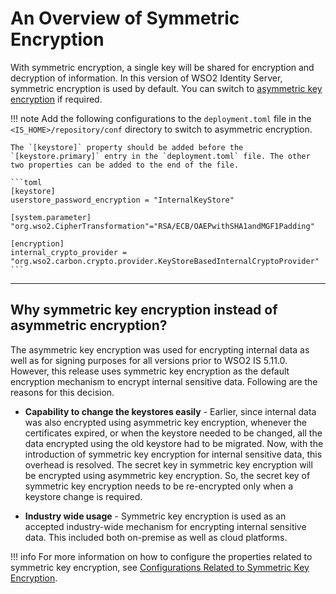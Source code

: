 # An Overview of Symmetric Encryption

With symmetric encryption, a single key will be shared for encryption and decryption of information. In this version of WSO2 Identity Server, symmetric encryption is used by default. You can switch to [asymmetric key encryption](../../../deploy/security/use-asymmetric-encryption) if required.


!!! note 
	Add the following configurations to the `deployment.toml` file in the `<IS_HOME>/repository/conf` directory to switch to asymmetric encryption.

	The `[keystore]` property should be added before the `[keystore.primary]` entry in the `deployment.toml` file. The other two properties can be added to the end of the file. 

	```toml
	[keystore]
	userstore_password_encryption = "InternalKeyStore"

	[system.parameter]
	"org.wso2.CipherTransformation"="RSA/ECB/OAEPwithSHA1andMGF1Padding"

	[encryption]
	internal_crypto_provider = "org.wso2.carbon.crypto.provider.KeyStoreBasedInternalCryptoProvider"
	```

---

## Why symmetric key encryption instead of asymmetric encryption?

The asymmetric key encryption was used for encrypting internal data as well as for signing purposes for all versions prior to WSO2 IS 5.11.0.
However, this release uses symmetric key encryption as the default encryption mechanism to encrypt internal sensitive data. Following are the reasons for this decision.


- **Capability to change the keystores easily** - 
Earlier, since internal data was also encrypted using asymmetric key encryption, whenever the certificates expired, or when the keystore needed to be changed, all the data encrypted using the old keystore had to be migrated.
Now, with the introduction of symmetric key encryption for internal sensitive data, this overhead is resolved. The secret key in symmetric key encryption will be encrypted using asymmetric key encryption. So, the secret key of symmetric key encryption needs to be re-encrypted only when a keystore change is required.

- **Industry wide usage** - 
Symmetric key encryption is used as an accepted industry-wide mechanism for encrypting internal sensitive data. This included both on-premise as well as cloud platforms. 

!!! info
	For more information on how to configure the properties related to symmetric key encryption, see [Configurations Related to Symmetric Key Encryption](../../../deploy/security/use-symmetric-encryption).